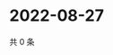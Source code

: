 # 2022-08-27

共 0 条

<!-- BEGIN WEIBO -->
<!-- 最后更新时间 Sat Aug 27 2022 16:20:15 GMT+0800 (China Standard Time) -->

<!-- END WEIBO -->
